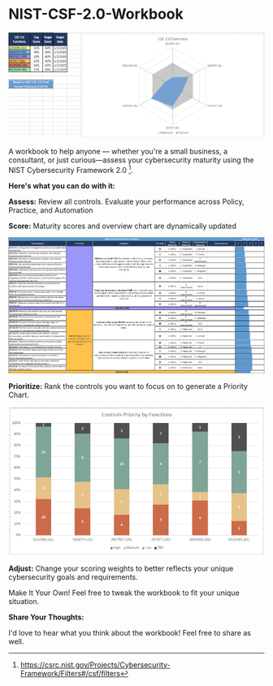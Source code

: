 # NIST-CSF-2.0-Workbook

![Overview](./Screenshots/Overview%20Chart.png)

A workbook to help anyone — whether you're a small business, a consultant, or just curious—assess your cybersecurity maturity using the NIST Cybersecurity Framework 2.0 [^1].

**Here's what you can do with it:**

**Assess:** Review all controls. Evaluate your performance across Policy, Practice, and Automation

**Score:** Maturity scores and overview chart are dynamically updated

<p align="center">
  <img src="./Screenshots/Assessment%20Preview.png">
</p>

**Prioritize:** Rank the controls you want to focus on to generate a Priority Chart.

<p align="center">
  <img src="./Screenshots/Priority%20Chart.png">
</p>

**Adjust:** Change your scoring weights to better reflects your unique cybersecurity goals and requirements.

Make It Your Own! Feel free to tweak the workbook to fit your unique situation.

**Share Your Thoughts:**

I'd love to hear what you think about the workbook! Feel free to share as well.

[^1]: https://csrc.nist.gov/Projects/Cybersecurity-Framework/Filters#/csf/filters
